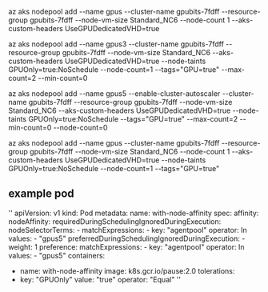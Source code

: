 az aks nodepool add --name gpus --cluster-name gpubits-7fdff --resource-group gpubits-7fdff --node-vm-size Standard_NC6 --node-count 1 --aks-custom-headers UseGPUDedicatedVHD=true



az aks nodepool add --name gpus3 --cluster-name gpubits-7fdff --resource-group gpubits-7fdff --node-vm-size Standard_NC6  --aks-custom-headers UseGPUDedicatedVHD=true --node-taints GPUOnly=true:NoSchedule --node-count=1  --tags="GPU=true"    --max-count=2  --min-count=0


az aks nodepool add --name gpus5 --enable-cluster-autoscaler  --cluster-name gpubits-7fdff --resource-group gpubits-7fdff --node-vm-size Standard_NC6  --aks-custom-headers UseGPUDedicatedVHD=true --node-taints GPUOnly=true:NoSchedule   --tags="GPU=true"  --max-count=2  --min-count=0  --node-count=0

az aks nodepool add --name gpus --cluster-name gpubits-7fdff --resource-group gpubits-7fdff --node-vm-size Standard_NC6 --node-count 1 --aks-custom-headers UseGPUDedicatedVHD=true --node-taints GPUOnly=true:NoSchedule --node-count=1  --tags="GPU=true"  

## example pod 

''
apiVersion: v1
kind: Pod
metadata:
  name: with-node-affinity
spec:
  affinity:
    nodeAffinity:
      requiredDuringSchedulingIgnoredDuringExecution:
        nodeSelectorTerms:
        - matchExpressions:
          - key: "agentpool"
            operator: In
            values:
            - "gpus5"
      preferredDuringSchedulingIgnoredDuringExecution:
      - weight: 1
        preference:
          matchExpressions:
          - key: "agentpool"
            operator: In
            values:
            - "gpus5"
  containers:
  - name: with-node-affinity
    image: k8s.gcr.io/pause:2.0
  tolerations:
  - key: "GPUOnly"
    value: "true"
    operator: "Equal"
    ''